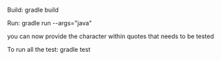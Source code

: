 Build: gradle build

Run: gradle run --args="java"

you can now provide the character within quotes that needs to be tested

To run all the test: gradle test
